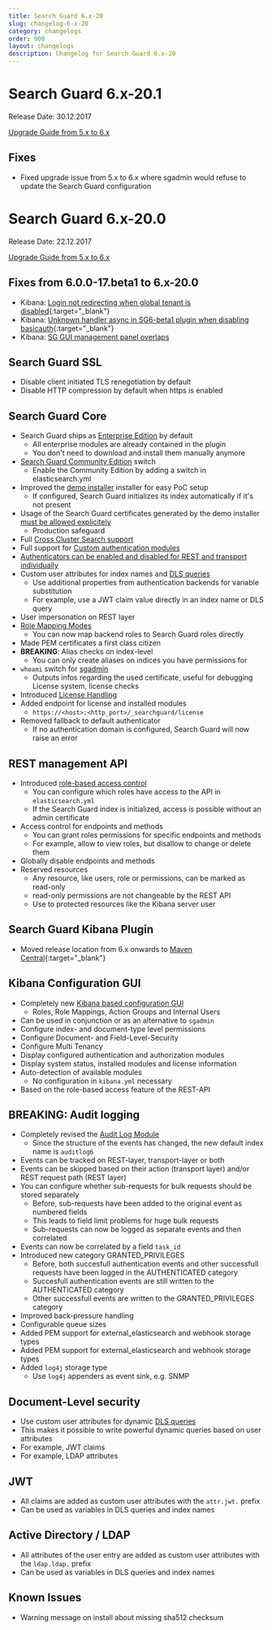 ```yaml
---
title: Search Guard 6.x-20
slug: changelog-6-x-20
category: changelogs
order: 900
layout: changelogs
description: Changelog for Search Guard 6.x-20
---
```


<!---
Copryight 2017 floragunn GmbH
-->

# Search Guard 6.x-20.1

Release Date: 30.12.2017

[Upgrade Guide from 5.x to 6.x](../_docs/upgrading_5_6.md)

## Fixes

* Fixed upgrade issue from 5.x to 6.x where sgadmin would refuse to update the Search Guard configuration

# Search Guard 6.x-20.0

Release Date: 22.12.2017

[Upgrade Guide from 5.x to 6.x](../_docs/upgrading_5_6.md)

## Fixes from 6.0.0-17.beta1 to 6.x-20.0

* Kibana: [Login not redirecting when global tenant is disabled](https://github.com/floragunncom/search-guard/issues/411){:target="_blank"}
* Kibana: [Unknown handler async in SG6-beta1 plugin when disabling basicauth](https://github.com/floragunncom/search-guard-kibana-plugin/issues/49){:target="_blank"}
* Kibana: [SG GUI management panel overlaps](https://github.com/floragunncom/search-guard-kibana-plugin/issues/54)

## Search Guard SSL

* Disable client initiated TLS renegotiation by default
* Disable HTTP compression by default when https is enabled

## Search Guard Core

* Search Guard ships as [Enterprise Edition](../_docs/license_enterprise.md) by default
  * All enterprise modules are already contained in the plugin
  * You don't need to download and install them manually anymore
* [Search Guard Community Edition](../_docs/license_community.md) switch
  * Enable the Community Edition by adding a switch in elasticsearch.yml     
* Improved the [demo installer](../_docs/quickstart.md) installer for easy PoC setup
  * If configured, Search Guard initializes its index automatically if it's not present
* Usage of the Search Guard certificates generated by the demo installer [must be allowed explicitely](../_docs/demo_installer_artefacts.md)
  * Production safeguard
* Full [Cross Cluster Search support](../_docs/crossclustersearch_tribes.md)
* Full support for [Custom authentication modules](../_docs/custom_auth.md)
* [Authenticators can be enabled and disabled for REST and transport individually](../_docs/configuration_auth.md)
* Custom user attributes for index names and [DLS queries](../_docs/dlsfls_dls.md)
  * Use additional properties from authentication backends for variable substitution
  * For example, use a JWT claim value directly in an index name or DLS query
* User impersonation on REST layer  
* [Role Mapping Modes](../_docs/configuration_roles_mapping_modes.md)
  * You can now map backend roles to Search Guard roles directly 
* Made PEM certificates a first class citizen
* **BREAKING**: Alias checks on index-level
  * You can only create aliases on indices you have permissions for  
* `whoami` switch for [sgadmin](../_docs/sgadmin.md)
  * Outputs infos regarding the used certificate, useful for debugging
License system, license checks
* Introduced [License Handling](../_docs/license_enterprise.md)
* Added endpoint for license and installed modules
  * `https://<host>:<http_port>/_searchguard/license`
* Removed fallback to default authenticator
  * If no authentication domain is configured, Search Guard will now raise an error

## REST management API

* Introduced [role-based access control](../_docs/restapi_api_access.md)
  * You can configure which roles have access to the API in `elasticsearch.yml` 
  * If the Search Guard index is initialized, access is possible without an admin certificate
* Access control for endpoints and methods
  * You can grant roles permissions for specific endpoints and methods
  * For example, allow to view roles, but disallow to change or delete them
* Globally disable endpoints and methods
* Reserved resources
  * Any resource, like users, role or permissions, can be marked as read-only
  * read-only permissions are not changeable by the REST API
  * Use to protected resources like the Kibana server user  

## Search Guard Kibana Plugin

* Moved release location from 6.x onwards to [Maven Central](https://search.maven.org/#search%7Cga%7C1%7Ca%3A%22search-guard-kibana-plugin%22){:target="_blank"}
 

## Kibana Configuration GUI

* Completely new [Kibana based configuration GUI](../_docs/kibana_config_gui.md)
  * Roles, Role Mappings, Action Groups and Internal Users
* Can be used in conjunction or as an alternative to `sgadmin`
* Configure index- and document-type level permissions
* Configure Document- and Field-Level-Security
* Configure Multi Tenancy
* Display configured authentication and authorization modules
* Display system status, installed modules and license information
* Auto-detection of available modules
  * No configuration in `kibana.yml` necessary  
* Based on the role-based access feature of the REST-API

## BREAKING: Audit logging

* Completely revised the [Audit Log Module](../_docs/auditlogging.md)
  * Since the structure of the events has changed, the new default index name is `auditlog6`
* Events can be tracked on REST-layer, transport-layer or both
* Events can be skipped based on their action (transport layer) and/or REST request path (REST layer)
* You can configure whether sub-requests for bulk requests should be stored separately
  * Before, sub-requests have been added to the original event as numbered fields
  * This leads to field limit problems for huge bulk requests 
  * Sub-requests can now be logged as separate events and then correlated
* Events can now be correlated by a field `task_id`
* Introduced new category GRANTED_PRIVILEGES
  * Before, both succesfull authentication events and other successfull requests have been logged in the AUTHENTICATED category
  * Succesfull authentication events are still written to the AUTHENTICATED category
  * Other successfull events are written to the GRANTED_PRIVILEGES category
* Improved back-pressure handling 
* Configurable queue sizes
* Added PEM support for external_elasticsearch and webhook storage types
* Added PEM support for external_elasticsearch and webhook storage types
* Added `log4j` storage type
  * Use `log4j` appenders as event sink, e.g. SNMP 

## Document-Level security

* Use custom user attributes for dynamic [DLS queries](../_docs/dlsfls_dls.md)
 * This makes it possible to write powerful dynamic queries based on user attributes 
 * For example, JWT claims
 * For example, LDAP attributes

## JWT

* All claims are added as custom user attributes with the `attr.jwt.` prefix
* Can be used as variables in DLS queries and index names

## Active Directory / LDAP

* All attributes of the user entry are added as custom user attributes with the `ldap.ldap.` prefix
* Can be used as variables in DLS queries and index names

## Known Issues

* Warning message on install about missing sha512 checksum